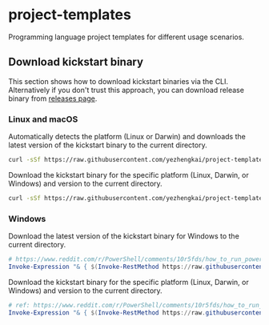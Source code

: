 # project-templates
Programming language project templates for different usage scenarios.

## Download kickstart binary
This section shows how to download kickstart binaries via the CLI.
Alternatively if you don't trust this approach, you can download release binary from [releases page](https://github.com/Keats/kickstart/releases).

### Linux and macOS
Automatically detects the platform (Linux or Darwin) and downloads the latest version of the kickstart binary to the current directory.
```bash
curl -sSf https://raw.githubusercontent.com/yezhengkai/project-templates/main/scripts/download-kickstart.sh | bash
```
Download the kickstart binary for the specific platform (Linux, Darwin, or Windows) and version to the current directory.
```bash
curl -sSf https://raw.githubusercontent.com/yezhengkai/project-templates/main/scripts/download-kickstart.sh | bash -s -- -p windows -v v0.4.0
```

### Windows
Download the latest version of the kickstart binary for Windows to the current directory.
```powershell
# https://www.reddit.com/r/PowerShell/comments/10r5fds/how_to_run_powershell_scripts_directly_from/
Invoke-Expression "& { $(Invoke-RestMethod https://raw.githubusercontent.com/yezhengkai/project-templates/main/scripts/download-kickstart.sh) }"
```
Download the kickstart binary for the specific platform (Linux, Darwin, or Windows) and version to the current directory.
```powershell
# ref: https://www.reddit.com/r/PowerShell/comments/10r5fds/how_to_run_powershell_scripts_directly_from/
Invoke-Expression "& { $(Invoke-RestMethod https://raw.githubusercontent.com/yezhengkai/project-templates/main/scripts/download-kickstart.sh) } -platform linux -version v0.4.0"
```